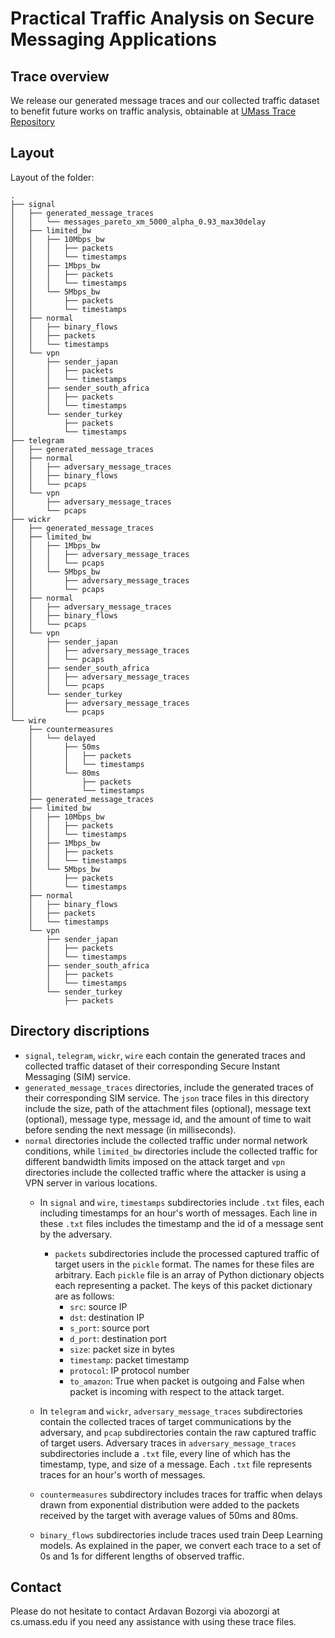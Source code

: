 #  Practical Traffic Analysis on Secure Messaging Applications

## Trace overview

We release our generated message traces and our collected traffic dataset to benefit future works on traffic analysis, obtainable at [UMass Trace Repository](https://traces.cs.umass.edu/)

## Layout 

Layout of the folder:

```
.
├── signal
│   ├── generated_message_traces
│   │   └── messages_pareto_xm_5000_alpha_0.93_max30delay
│   ├── limited_bw
│   │   ├── 10Mbps_bw
│   │   │   ├── packets
│   │   │   └── timestamps
│   │   ├── 1Mbps_bw
│   │   │   ├── packets
│   │   │   └── timestamps
│   │   └── 5Mbps_bw
│   │       ├── packets
│   │       └── timestamps
│   ├── normal
│   │   ├── binary_flows
│   │   ├── packets
│   │   └── timestamps
│   └── vpn
│       ├── sender_japan
│       │   ├── packets
│       │   └── timestamps
│       ├── sender_south_africa
│       │   ├── packets
│       │   └── timestamps
│       └── sender_turkey
│           ├── packets
│           └── timestamps
├── telegram
│   ├── generated_message_traces
│   ├── normal
│   │   ├── adversary_message_traces
│   │   ├── binary_flows
│   │   └── pcaps
│   └── vpn
│       ├── adversary_message_traces
│       └── pcaps
├── wickr
│   ├── generated_message_traces
│   ├── limited_bw
│   │   ├── 1Mbps_bw
│   │   │   ├── adversary_message_traces
│   │   │   └── pcaps
│   │   └── 5Mbps_bw
│   │       ├── adversary_message_traces
│   │       └── pcaps
│   ├── normal
│   │   ├── adversary_message_traces
│   │   ├── binary_flows
│   │   └── pcaps
│   └── vpn
│       ├── sender_japan
│       │   ├── adversary_message_traces
│       │   └── pcaps
│       ├── sender_south_africa
│       │   ├── adversary_message_traces
│       │   └── pcaps
│       └── sender_turkey
│           ├── adversary_message_traces
│           └── pcaps
└── wire
    ├── countermeasures
    │   └── delayed
    │       ├── 50ms
    │       │   ├── packets
    │       │   └── timestamps
    │       └── 80ms
    │           ├── packets
    │           └── timestamps
    ├── generated_message_traces
    ├── limited_bw
    │   ├── 10Mbps_bw
    │   │   ├── packets
    │   │   └── timestamps
    │   ├── 1Mbps_bw
    │   │   ├── packets
    │   │   └── timestamps
    │   └── 5Mbps_bw
    │       ├── packets
    │       └── timestamps
    ├── normal
    │   ├── binary_flows
    │   ├── packets
    │   └── timestamps
    └── vpn
        ├── sender_japan
        │   ├── packets
        │   └── timestamps
        ├── sender_south_africa
        │   ├── packets
        │   └── timestamps
        └── sender_turkey
            ├── packets

```


## Directory discriptions

* `signal`, `telegram`, `wickr`, `wire` each contain the generated traces and collected traffic dataset of their corresponding Secure Instant Messaging (SIM) service.
* `generated_message_traces` directories, include the generated traces of their corresponding SIM service. The `json` trace files in this directory include the size, path of the attachment files (optional), message text (optional), message type, message id, and the amount of time to wait before sending the next message (in milliseconds).
* `normal` directories include the collected traffic under normal network conditions, while `limited_bw` directories include the collected traffic for different bandwidth limits imposed on the attack target and `vpn` directories include the collected traffic where the attacker is using a VPN server in various locations. 
    * In `signal` and `wire`, `timestamps` subdirectories include `.txt` files, each including timestamps for an hour's worth of messages. Each line in these `.txt` files includes the timestamp and the id of a message sent by the adversary.
      * `packets` subdirectories include the processed captured traffic of target users in the `pickle` format. The names for these files are arbitrary. Each `pickle` file is an array of Python dictionary objects each representing a packet. The keys of this packet dictionary are as follows:
        - `src`: source IP
        - `dst`: destination IP
        - `s_port`: source port
        - `d_port`: destination port
        - `size`: packet size in bytes
        - `timestamp`: packet timestamp
        - `protocol`: IP protocol number
        - `to_amazon`: True when packet is outgoing and False when packet is incoming with respect to the attack target.     
    * In `telegram` and `wickr`, `adversary_message_traces` subdirectories contain the collected traces of target communications by the adversary, and `pcap` subdirectories contain the raw captured traffic of target users. Adversary traces in `adversary_message_traces` subdirectories include a `.txt` file, every line of which has the timestamp, type, and size of a message. Each `.txt` file represents traces for an hour's worth of messages.
    
  * `countermeasures` subdirectory includes traces for traffic when delays drawn from exponential distribution were added to the packets received by the target with average values of 50ms and 80ms.  
  * `binary_flows` subdirectories include traces used train Deep Learning models. As explained in the paper<!--Section 6.5 of the journal-->, we convert each trace to a set of 0s and 1s for different lengths of observed traffic.

## Contact

Please do not hesitate to contact Ardavan Bozorgi via abozorgi at cs.umass.edu if you need any assistance with using these trace files.
